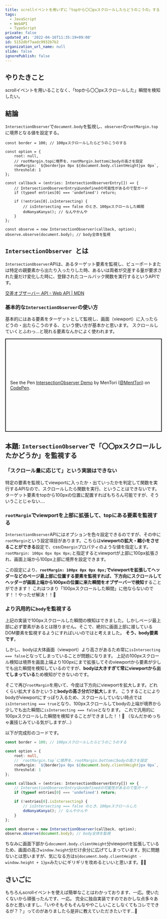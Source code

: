 ```yaml
---
title: scrollイベントを用いずに「topから〇〇pxスクロールしたらどうのこうの」する
tags:
  - JavaScript
  - WebAPI
  - TypeScript
private: false
updated_at: '2022-04-16T11:35:19+09:00'
id: 5152dbf7aadc9932b7b2
organization_url_name: null
slide: false
ignorePublish: false
---
```

## やりたきこと
scrollイベントを用いることなく、「topから〇〇pxスクロールした」瞬間を検知したい。

## 結論
`IntersectionObserver`で`document.body`を監視し、`observer`の`rootMargin.top`に境界となる値を設定する。

```ts:Typescript
const border = 100; // 100pxスクロールしたらどうのこうのする

const option = {
    root: null,
    // rootMargin.topに境界を、rootMargin.bottomにbodyの高さを設定
    rooMargin: `${border}px 0px ${document.body.clientHeight}px 0px`,
    threshold: 1
};

const callback = (entries: IntersectionObserverEntry[]) => {
    // IntersectionObserverEntryはundefinedの可能性があるので型ガード
    if (typeof entries[0] === 'undefined') return;

    if (!entries[0].isIntersecting) {
        // isIntersecting === false のとき、100pxスクロールした瞬間
        doNanyaKanya(); // なんやかんや
    }
};

const observe = new IntersectionObserver(callback, option);
observe.observe(document.body); // body全体を監視
```

## `IntersectionObserver `とは
`IntersectionObserver`APIは、あるターゲット要素を監視し、ビューポートまたは特定の親要素から出たり入ったりした時、あるいは両者が交差する量が要求された量だけ変化した時に、登録されたコールバック関数を実行するというAPIです。

[交差オブザーバー API - Web API | MDN](https://developer.mozilla.org/ja/docs/Web/API/Intersection_Observer_API)

### 基本的な`IntersectionObserver`の使い方
基本的にはある要素をターゲットとして監視し、画面（viewport）に入ったらどうの・出たらこうのする、という使い方が基本かと思います。
スクロールしていくとふわっ…と現れる要素なんかによく使われます。

<p class="codepen" data-height="500" data-default-tab="html,result" data-slug-hash="MWrzYoQ" data-user="MentTori" style="height: 300px; box-sizing: border-box; display: flex; align-items: center; justify-content: center; border: 2px solid; margin: 1em 0; padding: 1em;">
  <span>See the Pen <a href="https://codepen.io/MentTori/pen/MWrzYoQ">
  IntersectionObserver Demo</a> by MenTori (<a href="https://codepen.io/MentTori">@MentTori</a>)
  on <a href="https://codepen.io">CodePen</a>.</span>
</p>
<script async src="https://cpwebassets.codepen.io/assets/embed/ei.js"></script>



## 本題: `IntersectionObserver`で「〇〇pxスクロールしたかどうか」を監視する
### 「スクロール量に応じて」という実装はできない
特定の要素を監視してviewportに入ったか・出ていったかを判定して関数を実行するAPIなので、スクロールしたら関数を実行、ということはできないです。
ターゲット要素をtopから100pxの位置に配置すればもちろん可能ですが、そういうことじゃない….


### `rootMargin`でviewportを上部に拡張して、topにある要素を監視する
`IntersectionObserver`APIにはオプションを色々設定できるのですが、その中に`rootMargin`という設定項目があります。こちらは**viewportの拡大・縮小をさせることができる**設定で、cssの`margin`プロパティのような値を指定します。
`rootMargin: 100px 0px 0px 0px;`と指定するとviewportが上部に100px拡張され、画面上端から100px上部に境界を設定できます。

この設定により、**`rootMargin: 100px 0px 0px 0px;`でviewportを拡張してヘッダーなどのページ最上部に位置する要素を監視すれば、下方向にスクロールしてヘッダーが画面上端から100pxの位置に来た瞬間をオブザーバーで検知**することができます！
これはつまり「100pxスクロールした瞬間」に他ならないのです！！やったぜ解決！！👏


### より汎用的に`body`を監視する
上記の実装で100pxスクロールした瞬間の検知はできました。しかしページ最上部に必ず要素があるとは限りません。そこで、絶対に画面上部に接しているDOM要素を監視するようにすればいいのではと考えました。
**そう、body要素です**。

しかし、bodyは大体画面（viewport）より高さがあるため常に`isIntersecting === false`となってしまっていることが問題になります。
上記の100pxスクロール検知は境界を画面上端より100pxにまで拡張してそのviewportから要素が少しでも出た瞬間を検知しているのですが、**bodyは大きすぎて常にviewportから出てしまっている**ため検知ができないのです。

そこで再び`rootMargin`を用いて、今度は下方向にviewportを拡大します。どれくらい拡大するかというと**bodyの高さ分だけ拡大**します。
こうすることによりbodyがviewportにすっぽり入るため、スクロールしていない時点では`isIntersecting === true`となり、100pxスクロールしてbodyの上端が境界から少しでも出た瞬間に`isIntersecting === false`となります。
これで汎用的に100pxスクロールした瞬間を検知することができました！！💪
（なんだかめっちゃ裏技じみている気がしますが…）

以下が完成形のコードです。
```ts
const border = 100; // 100pxスクロールしたらどうのこうのする

const option = {
    root: null,
    // `rootMargin.top`に境界を、rootMargin.bottomにbodyの高さを設定
    rooMargin: `${border}px 0px ${document.body.clientHeight}px 0px`,
    threshold: 1
};

const callback = (entries: IntersectionObserverEntry[]) => {
    // IntersectionObserverEntryはundefinedの可能性があるので型ガード
    if (typeof entries[0] === 'undefined') return;

    if (!entries[0].isIntersecting) {
        // isIntersecting === false のとき、100pxスクロールした
        doNanyaKanya(); // なんやかんや
    }
};

const observe = new IntersectionObserver(callback, option);
observe.observe(document.body); // body全体を監視
```


ちなみに画面下部から`document.body.clientHeight`分viewportを拡張しているため、画面の高さ`window.height`分だけ余分に広げてしまっています。別に問題ないとは思いますが、気になる方は`${document.body.clientHeight - window.height + 1}px`みたいにギリギリを攻めるといいと思います。✍🏻


## さいごに
もちろんscrollイベントを使えば簡単なことはわかっております、一応。使いたくないから頑張ったんです、一応。
完全に独自実装ですのでおかしな点多々あるかと思いますし、「いやそもそもそんなややこしいことしなくてもコレでできるが？？」ってのがありましたら是非に教えていただきたいです...👀
